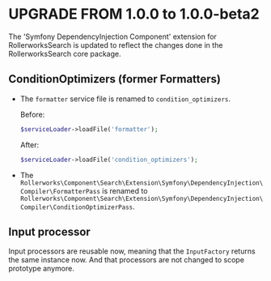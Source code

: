 UPGRADE FROM 1.0.0 to 1.0.0-beta2
=================================

The 'Symfony DependencyInjection Component' extension for RollerworksSearch
is updated to reflect the changes done in the RollerworksSearch core package.

## ConditionOptimizers (former Formatters)

* The `formatter` service file is renamed to `condition_optimizers`.
      
    Before:

    ```php
    $serviceLoader->loadFile('formatter');
    ```

    After:

    ```php
    $serviceLoader->loadFile('condition_optimizers');
    ```
    
* The `Rollerworks\Component\Search\Extension\Symfony\DependencyInjection\Compiler\FormatterPass`
  is renamed to `Rollerworks\Component\Search\Extension\Symfony\DependencyInjection\Compiler\ConditionOptimizerPass`.

## Input processor

Input processors are reusable now, meaning that the `InputFactory`
returns the same instance now. And that processors are not changed to scope
prototype anymore.
